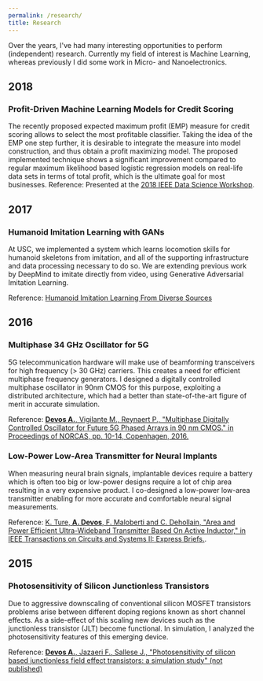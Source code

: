 ```yaml
---
permalink: /research/
title: Research
---
```

Over the years, I've had many interesting opportunities to perform (independent) research. Currently my field of interest is Machine Learning, whereas previously I did some work in Micro- and Nanoelectronics.

## 2018
### Profit-Driven Machine Learning Models for Credit Scoring
The recently proposed expected maximum profit (EMP) measure for credit scoring allows to select the most profitable
classifier. Taking the idea of the EMP one step further, it is desirable to integrate the measure into model construction, and thus obtain a profit maximizing model. The proposed implemented technique shows a significant improvement compared to regular maximum likelihood based logistic regression models on real-life data sets in terms of total profit, which is the ultimate goal for most businesses.
Reference: Presented at the [2018 IEEE Data Science Workshop](https://2018.ieeedatascience.org/).

## 2017
### Humanoid Imitation Learning with GANs
At USC, we implemented a system which learns locomotion skills for humanoid skeletons from imitation, and all of the supporting infrastructure and data processing necessary to do so. We are extending previous work by DeepMind to imitate directly from video, using Generative Adversarial Imitation Learning.

Reference: [Humanoid Imitation Learning From Diverse Sources](https://arnoutdevos.github.io/Humanoid-Imitation-Learning-from-Diverse-Sources/)

## 2016
### Multiphase 34 GHz Oscillator for 5G
5G telecommunication hardware will make use of beamforming transceivers for high frequency (> 30 GHz) carriers. This creates a need for efficient multiphase frequency generators. I designed a digitally controlled multiphase oscillator in 90nm CMOS for this purpose, exploiting a distributed architecture, which had a better than state-of-the-art figure of merit in accurate simulation.

Reference: [**Devos A.**, Vigilante M., Reynaert P., "Multiphase Digitally Controlled Oscillator for Future 5G Phased Arrays in 90 nm CMOS." in Proceedings of NORCAS, pp. 10-14, Copenhagen, 2016.](http://ieeexplore.ieee.org/document/7792882/)

### Low-Power Low-Area Transmitter for Neural Implants
When measuring neural brain signals, implantable devices require a battery which is often too big or low-power designs require a lot of chip area resulting in a very expensive product. I co-designed a low-power low-area transmitter enabling for more accurate and comfortable neural signal measurements.

Reference: [K. Ture, **A. Devos**, F. Maloberti and C. Dehollain, "Area and Power Efficient Ultra-Wideband Transmitter Based On Active Inductor," in IEEE Transactions on Circuits and Systems II: Express Briefs.](https://ieeexplore.ieee.org/document/8404131/).
## 2015
### Photosensitivity of Silicon Junctionless Transistors
Due to aggressive downscaling of conventional silicon MOSFET transistors problems arise between different doping regions known as short channel effects. As a side-effect of this scaling new devices such as the junctionless transistor (JLT) become functional. In simulation, I analyzed the photosensitivity features of this emerging device.

Reference: [**Devos A.**, Jazaeri F., Sallese J., "Photosensitivity of silicon based junctionless field
effect transistors: a simulation study" (not published)](https://arnoutdevos.github.io/assets/pdf/JLT_EPFL_ArnoutDevos.pdf)